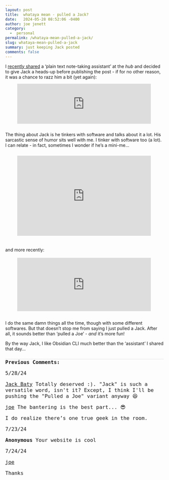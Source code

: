 ```yaml
---
layout: post
title:  whataya mean - pulled a Jack?
date:   2024-05-28 08:52:06 -0400
author: joe jenett
category:
  -  personal
permalink: /whataya-mean-pulled-a-jack/
slug: whataya-mean-pulled-a-jack
summary: just keeping Jack posted
comments: false
---
```

<p>
I <a href="https://iwebthings.joejenett.com/exploring-something-cool-05-19-24/">recently shared</a> a ‘plain text note-taking assistant’ at the <em>hub</em> and decided to give Jack a heads-up before publishing the post - if for no other reason, it was a chance to razz him a bit (yet again):
</p>

<iframe src="https://toot.community/@jenett/112467828875886171/embed" class="mastodon-embed" style="max-width: 100%; border: 0;transform:scale(0.85);margin-top:-12px;" width="500" allowfullscreen="allowfullscreen"></iframe><script src="https://toot.community/embed.js" async="async"></script>

<p>
The thing about Jack is he tinkers with software and talks about it a lot. His sarcastic sense of humor sits well with me. I tinker with software too (a lot). I can relate - in fact, sometimes I wonder if he’s a mini-me...
</p>

<iframe src="https://social.lol/@jbaty/112345749150504144/embed" width="500" height="300" allowfullscreen="allowfullscreen" sandbox="allow-scripts allow-same-origin allow-popups allow-popups-to-escape-sandbox allow-forms" style="max-width: 100%; border: 0;transform:scale(0.85);margin-top:-12px;" ></iframe>

<p>
and more recently:
</p>

<iframe src="https://social.lol/@jbaty/112450154255929783/embed" width="500" height="200" allowfullscreen="allowfullscreen" sandbox="allow-scripts allow-same-origin allow-popups allow-popups-to-escape-sandbox allow-forms" style="max-width: 100%; border: 0;transform:scale(0.85);margin-top:-12px;"></iframe>

<p>
I do the same damn things all the time, though with some different softwares. But that doesn’t stop me from saying I just pulled a Jack. After all, it sounds better than ‘pulled a Joe’ - <em>and</em> it’s more fun! 
</p>
<p>
By the way Jack, I like <a title="link no longer available" >Obsidian CLI</a> much better than the ‘assistant’ I shared that day...
</p>



<a style="display:none;" href="https://brid.gy/publish/mastodon"><small>(cross-posted to mastodon)</small></a>

<p style="font-family: 'iA Writer Mono', monospace;font-weight:600;font-size:16px;border-top:1px solid #ddd;margin-top:24px;">
Previous Comments:
</p>
<p style="font-family: 'iA Writer Mono', monospace;font-weight:500;font-size:16px;">5/28/24</p>
<p style="font-family: 'iA Writer Mono', monospace;font-size:16px;"><a href="https://social.lol/@jbaty">Jack Baty</a>
Totally deserved :). "Jack" is such a versatile word, isn't it? Except, I think I'll be pushing the "Pulled a Joe" variant anyway 😆
</p>
<p style="font-family: 'iA Writer Mono', monospace;font-size:16px;"><a href="https://iwebthings.joejenett.com/">joe</a>
The bantering is the best part... 😎</p>

<p style="font-family: 'iA Writer Mono', monospace;font-size:16px;">I do realize there’s one true geek in the room.</p>

<p style="font-family: 'iA Writer Mono', monospace;font-weight:500;font-size:16px;">7/23/24</p>
<p style="font-family: 'iA Writer Mono', monospace;font-size:16px;"><strong>Anonymous</strong>
Your website is cool</p>

<p style="font-family: 'iA Writer Mono', monospace;font-weight:500;font-size:16px;">7/24/24</p>
<p style="font-family: 'iA Writer Mono', monospace;font-size:16px;"><a href="https://iwebthings.joejenett.com/">joe</a></p>
<p style="font-family: 'iA Writer Mono', monospace;font-size:16px;">Thanks</p>
